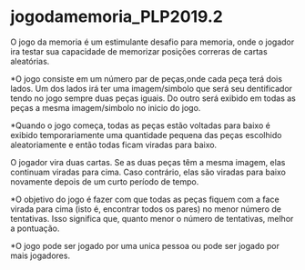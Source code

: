 # jogodamemoria_PLP2019.2

O jogo da memoria é um estimulante desafio para memoria, onde o jogador ira testar sua capacidade de memorizar posições correras de cartas aleatórias. 

*O jogo consiste em um número par de peças,onde cada peça terá dois lados. Um dos lados irá ter uma imagem/simbolo que será seu dentificador tendo no jogo sempre duas peças iguais. Do outro será exibido em todas as peças a mesma imagem/simbolo no inicio do jogo.

*Quando o jogo começa, todas as peças estão voltadas para baixo é exibido temporariamente uma quantidade pequena das peças escolhido aleatoriamente e então todas ficam viradas para baixo.

O jogador vira duas cartas. Se as duas peças têm a mesma imagem, elas continuam viradas para cima. Caso contrário, elas são viradas para baixo novamente depois de um curto período de tempo.

*O objetivo do jogo é fazer com que todas as peças fiquem com a face virada para cima (isto é, encontrar todos os pares) no menor número de tentativas. Isso significa que, quanto menor o número de tentativas, melhor a pontuação.

*O jogo pode ser jogado por uma unica pessoa ou pode ser jogado por mais jogadores.
